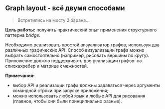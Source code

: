 ## Graph layout - всё двумя способами
> Встретились на мосту 2 барана...

**Цель работы:** получить практический опыт применения структурного паттерна _bridge_.

Необходимо реализовать простой визуализатор графов, используя два различных графических API. 
Способ визуализации графа можно выбрать самостоятельно (например, рисовать вершины по кругу). 
Приложение должно поддерживать две реализации графов: на спискахребер и матрице смежностей.

**Примечания:**
* выбор API и реализации графа должны задаваться через аргументы командной строки при запуске приложения;
* можно использовать любой язык и любые API для рисования (главное, чтобы они были принципиально разные).
